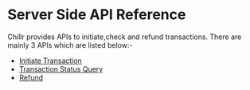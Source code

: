 
# Server Side API Reference

Chillr provides APIs to initiate,check and refund transactions. There are mainly 3 APIs which are listed below:-
* [Initiate Transaction](initiate_transaction.md)
* [Transaction Status Query](transaction_status_query.md)
* [Refund](refund.md)






